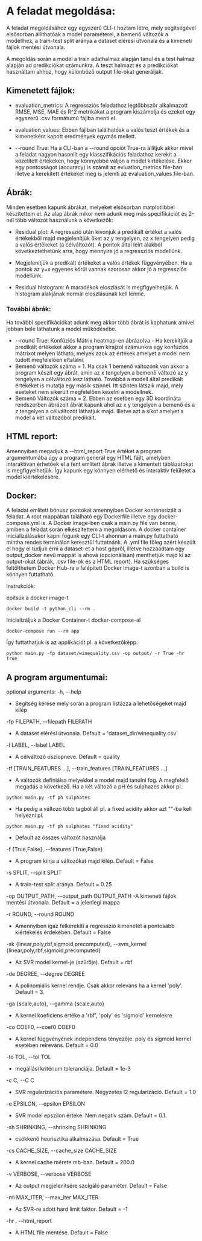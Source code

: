 # A feladat megoldása:
A feladat megoldásához egy egyszerű CLI-t hoztam létre, mely segítségével elsősorban állíthatóak a model paraméterei, a bemenő változók a modellhez, a train-test split aránya a dataset elérési útvonala és a kimeneti fájlok mentési útvonala.

A megoldás során a model a train adathalmaz alapján tanul és a test halmaz alapján ad predikciókat számunkra. A teszt halmazt és a predikciókat használtam ahhoz, hogy különböző output file-okat generáljak.

## Kimenetett fájlok:
- evaluation_metrics: A regressziós feladathoz legtöbbször alkalmazott RMSE, MSE, MAE és R^2 metrikákat a program kiszámolja és ezeket egy egyszerű .csv formátumú fájlba menti el.

- evaluation_values: Ebben fájlban találhatóak a valós teszt értékek és a kimenetként kapott eredmények egymás mellett. 

- --round True: Ha a CLI-ban  a --round opciót True-ra állítjuk akkor mivel a feladat nagyon hasonlít egy klasszifikációs feladathoz kerekít a közelített értékeken, hogy könnyebbé váljon a model kirtékelése. Ekkor egy pontosságot (accuracy) is számít az evluation_metrics file-ban illetve a kerekített értékeket meg is jeleníti az evaluation_values file-ban.

## Ábrák: 
Minden esetben kapunk ábrákat, melyeket elsősorban matplotlibbel készítettem el. Az alap ábrák mikor nem adunk meg más specifikációt és 2-nél több változót használunk a következők:

- Residual plot: A regresszió után kivonjuk a predikált értéket a valós értékekből majd megjelenítjük őket az y tengelyen, az x tengelyen pedig a valós értékeket (a célváltozót). A pontok által leírt alakból következtethetünk arra, hogy mennyire jó a regressziós modellünk. 

- Megjelenítjük a predikált értékeket a valós értékek függvényében. Ha a pontok az y=x egyenes körül vannak szorosan akkor jó a regressziós modellünk. 

- Residual histogram: A maradékok eloszlását is megfigyelhetjük. A histogram alakjának normál eloszlásúnak kell lennie.

### További ábrák: 
Ha további specifikációkat adunk meg akkor több ábrát is kaphatunk amivel jobban bele láthatunk a model működésébe. 

- --round True: Konfúziós Mátrix heatmap-en ábrázolva - Ha kerekítjük a predikált értékeket akkor a program kirajzol számunkra egy konfúziós mátrixot melyen látható, melyek azok az értékek amelyet a model nem tudott megfelelően eltalálni. 
- Bemenő változók száma = 1. Ha csak 1 bemenő változónk van akkor a program készít egy ábrát, amin az x tengelyen a bemenő változó az y tengelyen a célváltozó lesz látható. Továbbá a modell által predikált értékeket is mutatja egy másik színnel. Itt szintén látszik majd, mely eseteket nem sikerült megfelelően kezelni a modellnek.
- Bemenő Változók száma = 2. Ebben az esetben egy 3D koordináta rendszerben ábrázolt ábrát kapunk ahol az x y tengelyen a bemenő és a z tengelyen a célváltozót láthatjuk majd. Illetve azt a síkot amelyet a model a két változóból predikált.

## HTML report:
Amennyiben megadjuk a --html_report True értéket a program argumentumába úgy a program generál egy HTML fájlt, amelyben interaktívan érhetőek el a fent említett ábrák illetve a kimentett táblázatokat is megfigyelhetjük. Így kapunk egy könnyen elérhető és interaktív felületet a model kiértékelésére.

## Docker:
A feladat említett bónusz pontokat amennyiben Docker konténerizált a feladat. A root mappában található egy Dockerfile illetve egy docker-compose.yml is. 
A Docker image-ben csak a main.py file van benne, amiben a feladat során elkészítettem a megoldásom. A docker container inicializálásakor kapni fogunk egy CLI-t ahonnan a main.py futtatható mintha rendes terminálon keresztül futtatnánk. A .yml file főleg azért készült el hogy el tudjuk érni a dataset-et a host gépről, illetve hozzáadtam egy output_docker nevű mappát is ahová (opcionálisan) menthetjük majd ki az output-okat (ábrák, .csv file-ok és a HTML report).
Ha szükséges feltölthetem Docker Hub-ra a felépített Docker Image-t azonban a build is könnyen futtatható. 

Instrukciók:

építsük a docker image-t

```
docker build -t python_cli --rm .
```

Inicializáljuk a Docker Container-t docker-compose-al

```
docker-compose run --rm app
```
Így futtathatjuk is az applikációt pl. a következőképp:
```
python main.py -fp dataset/winequality.csv -op output/ -r True -hr True
```

## A program argumentumai:
optional arguments:
  -h, --help
  - Segítség kérése mely során a program listázza a lehetőségeket majd kilép
  
  -fp FILEPATH, --filepath FILEPATH
 - A dataset elérési útvonala. Default = 'dataset_dir/winequality.csv'
                        
  -l LABEL, --label LABEL
  - A célváltozó oszlopneve. Default = quality
                        
  -tf [TRAIN_FEATURES ...], --train_features [TRAIN_FEATURES ...]
  - A változók definiálsa melyekkel a model majd tanulni fog. A megfelelő megadás a következő. Ha a két változó a pH és sulphazes akkor pl.:
```
python main.py -tf ph sulphates
```
  - Ha pedig a változó több tagból áll pl. a fixed acidity akkor azt ""-ba kell helyezni pl.
```
python main.py -tf ph sulphates "fixed acidity"
```
  - Default az összes változót használja
                        
  -f {True,False}, --features {True,False}
  - A program kiírja a változókat majd kilép. Default = False
                        
  -s SPLIT, --split SPLIT
  - A train-test split aránya. Default = 0.25
                        
  -op OUTPUT_PATH, --output_path OUTPUT_PATH
  -A kimeneti fájlok mentési útvonala. Default = a jelenlegi mappa
                        
  -r ROUND, --round ROUND
  - Amennyiben igaz felkerekíti a regresszió kimenetét a pontosabb kiértékelés érdekében. Default = False
                        
  -sk {linear,poly,rbf,sigmoid,precomputed}, --svm_kernel {linear,poly,rbf,sigmoid,precomputed}
  - Az SVR model kernel-je (szűrője). Default = rbf
                        
  -de DEGREE, --degree DEGREE
  - A polinomiális kernel rendje. Csak akkor releváns ha a kernel 'poly'. Default = 3.
                       
  -ga {scale,auto}, --gamma {scale,auto}
  - A kernel koeficiens értéke a 'rbf', 'poly' és 'sigmoid' kernelekre
                        
  -co COEF0, --coef0 COEF0
  - A kernel függvényének independens tényezője. poly és sigmoid kernel esetében relreváns. Default = 0.0
                        
  -to TOL, --tol TOL    
  - megállási kritérium toleranciája. Default = 1e-3
  
  -c C, --C C           
  - SVR regularizációs paramétere. Négyzetes l2 regularizáció. Default = 1.0
                        
  -e EPSILON, --epsilon EPSILON
  - SVR model epszilon értéke. Nem negatív szám. Default = 0.1.
  
  -sh SHRINKING, --shrinking SHRINKING
  - csökkenő heurisztika alkalmazása. Default = True
  
  -cs CACHE_SIZE, --cache_size CACHE_SIZE
  - A kernel cache mérete mb-ban. Default = 200.0
                        
  -v VERBOSE, --verbose VERBOSE
  - Az output megjelenítsére szolgáló paraméter. Default = False
  
  -mi MAX_ITER, --max_iter MAX_ITER
  - Az SVR-re adott hard limit faktor. Default = -1
  
  -hr , --html_report 
  - A HTML file mentése. Default = False
